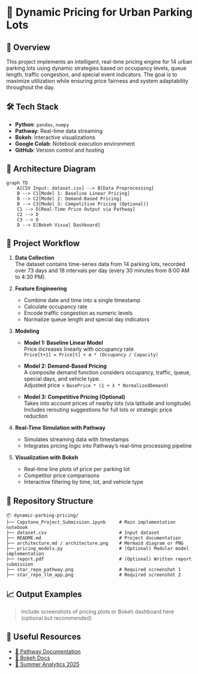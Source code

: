 
# 🚗 Dynamic Pricing for Urban Parking Lots

## 📌 Overview
This project implements an intelligent, real-time pricing engine for 14 urban parking lots using dynamic strategies based on occupancy levels, queue length, traffic congestion, and special event indicators. The goal is to maximize utilization while ensuring price fairness and system adaptability throughout the day.

## 🛠 Tech Stack
- **Python**: `pandas`, `numpy`
- **Pathway**: Real-time data streaming
- **Bokeh**: Interactive visualizations
- **Google Colab**: Notebook execution environment
- **GitHub**: Version control and hosting

## 🔧 Architecture Diagram

```
graph TD
    A[CSV Input: dataset.csv] --> B[Data Preprocessing]
    B --> C1[Model 1: Baseline Linear Pricing]
    B --> C2[Model 2: Demand-Based Pricing]
    B --> C3[Model 3: Competitive Pricing (Optional)]
    C1 --> D[Real-Time Price Output via Pathway]
    C2 --> D
    C3 --> D
    D --> E[Bokeh Visual Dashboard]
```

## 🧠 Project Workflow

1. **Data Collection**  
   The dataset contains time-series data from 14 parking lots, recorded over 73 days and 18 intervals per day (every 30 minutes from 8:00 AM to 4:30 PM).

2. **Feature Engineering**  
   - Combine date and time into a single timestamp  
   - Calculate occupancy rate  
   - Encode traffic congestion as numeric levels  
   - Normalize queue length and special day indicators  

3. **Modeling**
   - **Model 1: Baseline Linear Model**  
     Price increases linearly with occupancy rate  
     `Price[t+1] = Price[t] + α * (Occupancy / Capacity)`

   - **Model 2: Demand-Based Pricing**  
     A composite demand function considers occupancy, traffic, queue, special days, and vehicle type.  
     Adjusted price = `BasePrice * (1 + λ * NormalizedDemand)`

   - **Model 3: Competitive Pricing (Optional)**  
     Takes into account prices of nearby lots (via latitude and longitude)  
     Includes rerouting suggestions for full lots or strategic price reduction

4. **Real-Time Simulation with Pathway**  
   - Simulates streaming data with timestamps  
   - Integrates pricing logic into Pathway’s real-time processing pipeline

5. **Visualization with Bokeh**  
   - Real-time line plots of price per parking lot  
   - Competitor price comparisons  
   - Interactive filtering by time, lot, and vehicle type

## 📂 Repository Structure

```
📦 dynamic-parking-pricing/
├── Capstone_Project_Submission.ipynb     # Main implementation notebook
├── dataset.csv                           # Input dataset
├── README.md                             # Project documentation
├── architecture.md / architecture.png    # Mermaid diagram or PNG
├── pricing_models.py                     # (Optional) Modular model implementation
├── report.pdf                            # (Optional) Written report submission
├── star_repo_pathway.png                 # Required screenshot 1
├── star_repo_llm_app.png                 # Required screenshot 2
```

## 📈 Output Examples
> Include screenshots of pricing plots or Bokeh dashboard here (optional but recommended)

## 🔗 Useful Resources
- [📘 Pathway Documentation](https://pathway.com/developers)
- [📗 Bokeh Docs](https://docs.bokeh.org/en/latest/)
- [📘 Summer Analytics 2025](https://www.caciitg.com/sa/course25/)
